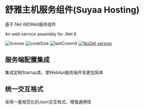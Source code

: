 # 舒雅主机服务组件(Suyaa Hosting)

基于.Net 6的Web服务组件

An web service assembly for .Net 6

![license](https://img.shields.io/github/license/Suyaas/Suyaa.Hosting)
![codeSize](https://img.shields.io/github/languages/code-size/Suyaas/Suyaa.Hosting)
![lastCommit](https://img.shields.io/github/last-commit/Suyaas/Suyaa.Hosting)
[![NuGet version](https://badge.fury.io/nu/Suyaa.Hosting.svg)](https://badge.fury.io/nu/Suyaa.Hosting)

## 服务端配置集成

集成定制Startup类，使WebApi服务端开发更加简单

## 统一交互格式

采用一套规范化的Json交互格式，增强通用性
